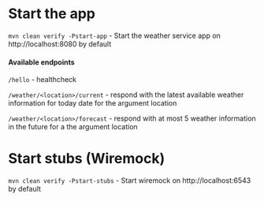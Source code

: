 # Start the app

`mvn clean verify -Pstart-app` - Start the weather service app on http://localhost:8080 by default


#### Available endpoints

`/hello` - healthcheck

`/weather/<location>/current` - respond with the latest available weather information for today date for the argument location

`/weather/<location>/forecast` - respond with at most 5 weather information in the future for a the argument location


# Start stubs (Wiremock)

`mvn clean verify -Pstart-stubs` - Start wiremock on http://localhost:6543 by default
